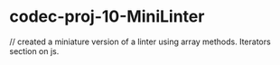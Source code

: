 # codec-proj-10-MiniLinter
// created a miniature version of a linter using array methods. Iterators section on js.
